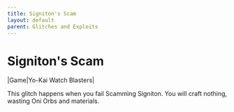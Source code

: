 ```yaml
---
title: Signiton's Scam
layout: default
parent: Glitches and Exploits
---
```


# Signiton's Scam

|Game|Yo-Kai Watch Blasters|

This glitch happens when you fail Scamming Signiton. You will craft nothing, wasting Oni Orbs and materials.
